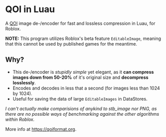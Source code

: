 # QOI in Luau
A [QOI](https://github.com/phoboslab/qoi) image de-/encoder for fast and lossless compression in Luau, for Roblox.

**NOTE:** This program utilizes Roblox's beta feature `EditableImage`, meaning that this cannot be used by published games for the meantime.

## Why?
- This de-/encoder is _stupidly simple_ yet elegant, as it **can compress images down from 50-20%** of it's original size and **decompress losslessly**.
- Encodes and decodes in less that a second (for images less than 1024 by 1024).
- Useful for saving the data of large `EditableImages` in DataStores.

_I can't actually make comparisions of anykind to stb_image nor PNG, as there are no possible ways of benchmarking against the other algorithms within Roblox._

More info at https://qoiformat.org.
